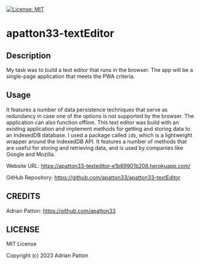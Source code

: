 [![License: MIT](https://img.shields.io/badge/License-MIT-yellow.svg)](https://opensource.org/licenses/MIT)
# apatton33-textEditor

## Description

My task was to build a text editor that runs in the browser. The app will be a single-page application that meets the PWA criteria.

## Usage

It features a number of data persistence techniques that serve as redundancy in case one of the options is not supported by the browser. The application can also function offline. This text editor was build with an existing application and implement methods for getting and storing data to an IndexedDB database. I  used a package called `idb`, which is a lightweight wrapper around the IndexedDB API. It features a number of methods that are useful for storing and retrieving data, and is used by companies like Google and Mozilla.

Website URL: https://apatton33-texteditor-e1b89901b208.herokuapp.com/

GitHub Repository: https://github.com/apatton33/apatton33-textEditor


## CREDITS

Adrian Patton: https://github.com/apatton33

## LICENSE

MIT License

Copyright (c) 2023 Adrian Patton

